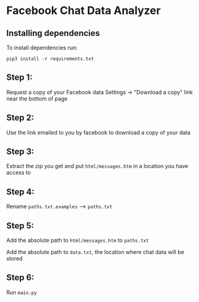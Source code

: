 # Facebook Chat Data Analyzer

## Installing dependencies

To install dependencies run:

    pip3 install -r requirements.txt


## Step 1:

Request a copy of your Facebook data
Settings -> "Download a copy" link near the bottom of page


## Step 2:

Use the link emailed to you by facebook to download a copy of your data


## Step 3:

Extract the zip you get and put `html/messages.htm` in a location you have access to


## Step 4:

Rename `paths.txt.examples` --> `paths.txt`


## Step 5:

Add the absolute path to `html/messages.htm` to `paths.txt`

Add the absolute path to `data.txt`, the location where chat data will be stored


## Step 6:

Run `main.py`
